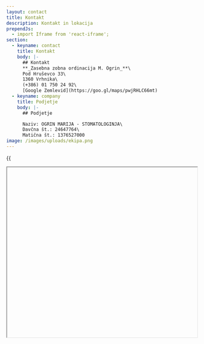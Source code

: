 ```yaml
---
layout: contact
title: Kontakt
description: Kontakt in lokacija
prependJs:
  - import Iframe from 'react-iframe';
section:
  - keyname: contact
    title: Kontakt
    body: |-
      ## Kontakt
      **_Zasebna zobna ordinacija M. Ogrin_**\
      Pod Hruševco 33\
      1360 Vrhnika\
      (+386) 01 750 24 92\
      [Google Zemlevid](https://goo.gl/maps/pwjRHLC66mt)
  - keyname: company
    title: Podjetje
    body: |-
      ## Podjetje

      Naziv: OGRIN MARIJA - STOMATOLOGINJA\
      Davčna št.: 24647764\
      Matična št.: 1376527000
image: /images/uploads/ekipa.png
---
```

{{
<Iframe
url="https://www.google.com/maps/embed?pb=!1m18!1m12!1m3!1d2772.894927191104!2d14.292864115730541!3d45.97335810734495!2m3!1f0!2f0!3f0!3m2!1i1024!2i768!4f13.1!3m3!1m2!1s0x477ad6f20dcfe2a7%3A0x9f5deae3a36a3bd9!2sPod+Hru%C5%A1evco+33%2C+1360+Vrhnika!5e0!3m2!1sen!2ssi!4v1528830170514"
width="100%"
height="450px"
id="myId"
className="myClassname"
display="initial"
position="relative"
allowFullScreen
/>
}}
